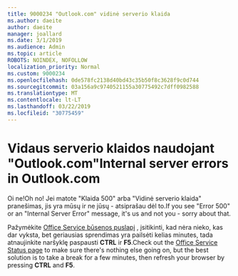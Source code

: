 ```yaml
---
title: 9000234 "Outlook.com" vidinė serverio klaida
ms.author: daeite
author: daeite
manager: joallard
ms.date: 3/1/2019
ms.audience: Admin
ms.topic: article
ROBOTS: NOINDEX, NOFOLLOW
localization_priority: Normal
ms.custom: 9000234
ms.openlocfilehash: 0de578fc2138d40bd43c35b50f8c3628f9c0d744
ms.sourcegitcommit: 03a156a9c9740521155a30775492c7dff0982588
ms.translationtype: MT
ms.contentlocale: lt-LT
ms.lasthandoff: 03/22/2019
ms.locfileid: "30775459"
---
```

# <a name="internal-server-errors-in-outlookcom"></a><span data-ttu-id="ebb48-102">Vidaus serverio klaidos naudojant "Outlook.com"</span><span class="sxs-lookup"><span data-stu-id="ebb48-102">Internal server errors in Outlook.com</span></span>

<span data-ttu-id="ebb48-103">Oi ne!</span><span class="sxs-lookup"><span data-stu-id="ebb48-103">Oh no!</span></span> <span data-ttu-id="ebb48-104">Jei matote "Klaida 500" arba "Vidinė serverio klaida" pranešimas, jis yra mūsų ir ne jūsų - atsiprašau dėl to.</span><span class="sxs-lookup"><span data-stu-id="ebb48-104">If you see "Error 500" or an "Internal Server Error" message, it's us and not you - sorry about that.</span></span>

<span data-ttu-id="ebb48-105">Pažymėkite [Office Service būsenos puslapį](https://portal.office.com/servicestatus) , įsitikinti, kad nėra nieko, kas dar vyksta, bet geriausias sprendimas yra pailsėti kelias minutes, tada atnaujinkite naršyklę paspausti **CTRL** ir **F5**.</span><span class="sxs-lookup"><span data-stu-id="ebb48-105">Check out the [Office Service Status page](https://portal.office.com/servicestatus) to make sure there's nothing else going on, but the best solution is to take a break for a few minutes, then refresh your browser by pressing **CTRL** and **F5**.</span></span>